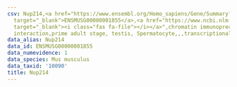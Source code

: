 ```yaml
---
csv: Nup214,<a href="https://www.ensembl.org/Homo_sapiens/Gene/Summary?db=core;g=ENSMUSG00000001855"
  target="_blank">ENSMUSG00000001855</a>,<a href="https://www.ncbi.nlm.nih.gov/pubmed/25450459"
  target="_blank"><i class="fas fa-file"></i></a>",chromatin immunoprecipitation assay,direct
  interaction,prime adult stage, testis, Spermatocyte,,,transcriptional regulation,
data_alias: Nup214
data_id: ENSMUSG00000001855
data_numevidence: 1
data_species: Mus musculus
data_taxid: '10090'
title: Nup214
---
```

